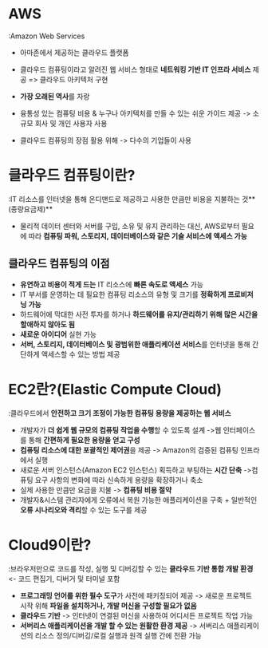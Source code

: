 # AWS
:Amazon Web Services

- 아마존에서 제공하는 클라우드 플랫폼
- 클라우드 컴퓨팅이라고 알려진 웹 서비스 형태로 **네트워킹 기반 IT 인프라 서비스** 제공
=> 클라우드 아키텍처 구현

- **가장 오래된 역사**를 자랑
- 융통성 있는 컴퓨팅 비용 & 누구나 아키텍처를 만들 수 있는 쉬운 가이드 제공
-> 소규모 회사 및 개인 사용자 사용
- 클라우드 컴퓨팅의 장점 활용 위해 -> 다수의 기업들이 사용

# 클라우드 컴퓨팅이란?
:IT 리소스를 인터넷을 통해 온디맨드로 제공하고 사용한 만큼만 비용을 지불하는 것**(종량요금제)**

- 물리적 데이터 센터와 서버를 구입, 소유 및 유지 관리하는 대신, AWS로부터 필요에 따라 **컴퓨팅 파워, 스토리지, 데이터베이스와 같은 기술 서비스에
액세스 가능**

## 클라우드 컴퓨팅의 이점
- **유연하고 비용이 적게 드는** IT 리소스에 **빠른 속도로 액세스** 가능
- IT 부서를 운영하는 데 필요한 컴퓨팅 리소스의 유형 및 크기를
**정확하게 프로비저닝 가능**
- 하드웨어에 막대한 사전 투자를 하거나 **하드웨어를 유지/관리하기 위해
많은 시간을 할애하지 않아도 됨**
- **새로운 아이디어** 실현 가능
- **서버, 스토리지, 데이터베이스 및 광범위한 애플리케이션 서비스**를 인터넷을 통해
간단하게 액세스할 수 있는 방법 제공

# EC2란?(Elastic Compute Cloud)
:클라우드에서 **안전하고 크기 조정이 가능한 컴퓨팅 용량을 제공하는 웹 서비스**
- 개발자가 **더 쉽게 웹 규모의 컴퓨팅 작업을 수행**할 수 있도록 설계
->웹 인터페이스를 통해 **간편하게 필요한 용량을 얻고 구성**
- **컴퓨팅 리소스에 대한 포괄적인 제어권**을 제공
-> Amazon의 검증된 컴퓨팅 인프라에서 실행
- 새로운 서버 인스턴스(Amazon EC2 인스턴스) 획득하고 부팅하는 **시간 단축**
->컴퓨팅 요구 사항의 변화에 따라 신속하게 용량을 확장하거나 축소
- 실제 사용한 만큼만 요금을 지불 -> **컴퓨팅 비용 절약**
- 개발자&시스템 관리자에게 오류에서 복원 가능한 애플리케이션을 구축 +
일반적인 **오류 시나리오와 격리**할 수 있는 도구를 제공

# Cloud9이란?
:브라우저만으로 코드를 작성, 실행 및 디버깅할 수 있는 **클라우드 기반 통합 개발 환경**
<- 코드 편집기, 디버거 및 터미널 포함
- **프로그래밍 언어를 위한 필수 도구**가 사전에 패키징되어 제공
-> 새로운 프로젝트 시작 위해 **파일을 설치하거나, 개발 머신을 구성할 필요가 없음**
- **클라우드 기반** -> 인터넷이 연결된 머신을 사용하여 어디서든 프로젝트 작업 가능
- **서버리스 애플리케이션을 개발 할 수 있는 원활한 환경 제공**
-> 서버리스 애플리케이션의 리소스 정의/디버깅/로컬 실행과 원격 실행 간에 전환 가능
